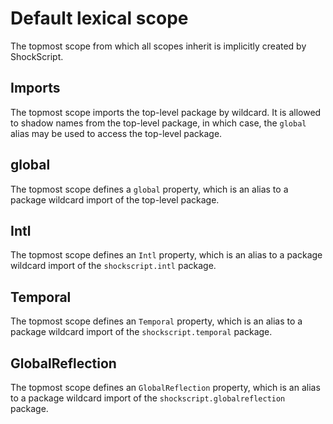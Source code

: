 # Default lexical scope

The topmost scope from which all scopes inherit is implicitly created by ShockScript.

## Imports

The topmost scope imports the top-level package by wildcard. It is allowed to shadow names from the top-level package, in which case, the `global` alias may be used to access the top-level package.

## global

The topmost scope defines a `global` property, which is an alias to a package wildcard import of the top-level package.

## Intl

The topmost scope defines an `Intl` property, which is an alias to a package wildcard import of the `shockscript.intl` package.

## Temporal

The topmost scope defines an `Temporal` property, which is an alias to a package wildcard import of the `shockscript.temporal` package.

## GlobalReflection

The topmost scope defines an `GlobalReflection` property, which is an alias to a package wildcard import of the `shockscript.globalreflection` package.